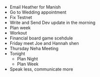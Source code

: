 - Email Heather for Manish
- Go to Wedding appointment
- Fix Testnet
- Write and Send Dev update in the morning
- Plan week
- Workout
- Financial board game scehdule
- Friday meet Joe and Hannah shen
- Thursday Neha Meeting
- Tonight
    - Plan Night
    - Plan Week
- Speak less, communicate more
